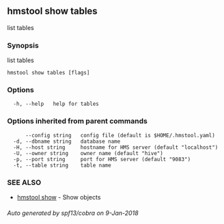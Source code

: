 ## hmstool show tables

list tables

### Synopsis

list tables

```
hmstool show tables [flags]
```

### Options

```
  -h, --help   help for tables
```

### Options inherited from parent commands

```
      --config string   config file (default is $HOME/.hmstool.yaml)
  -d, --dbname string   database name
  -H, --host string     hostname for HMS server (default "localhost")
  -U, --owner string    owner name (default "hive")
  -p, --port string     port for HMS server (default "9083")
  -t, --table string    table name
```

### SEE ALSO

* [hmstool show](hmstool_show.md)	 - Show objects

###### Auto generated by spf13/cobra on 9-Jan-2018

